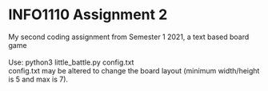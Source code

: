 # INFO1110 Assignment 2
My second coding assignment from Semester 1 2021, a text based board game\
\
Use:
python3 little_battle.py config.txt
\
config.txt may be altered to change the board layout (minimum width/height is 5 and max is 7).
